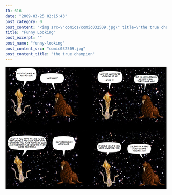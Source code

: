 ```yaml
---
ID: 616
date: "2009-03-25 02:15:43"
post_category: 0
post_content: "<img src=\"comics/comic032509.jpg\" title=\"the true champion\" />"
title: "Funny Looking"
post_excerpt: ""
post_name: "funny-looking"
post_content_src: "comic032509.jpg"
post_content_title: "the true champion"
---
```



[![the true champion](/comics-hi-res/comic032509.jpg)](/comics-hi-res/comic032509.jpg)
